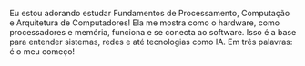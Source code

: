 Eu estou adorando estudar Fundamentos de Processamento, Computação e Arquitetura de Computadores! Ela me mostra como o hardware, como processadores e memória, funciona e se conecta ao software. Isso é a base para entender sistemas, redes e até tecnologias como IA. Em três palavras: é o meu começo!
